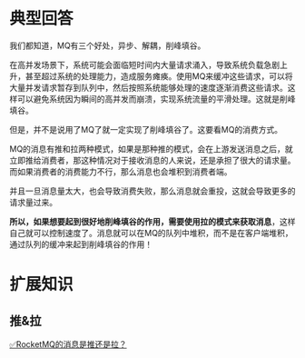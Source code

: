 # 典型回答

我们都知道，MQ有三个好处，异步、解耦，削峰填谷。

在高并发场景下，系统可能会面临短时间内大量请求涌入，导致系统负载急剧上升，甚至超过系统的处理能力，造成服务瘫痪。使用MQ来缓冲这些请求，可以将大量并发请求暂存到队列中，然后按照系统能够处理的速度逐渐消费这些请求。这样可以避免系统因为瞬间的高并发而崩溃，实现系统流量的平滑处理。这就是削峰填谷。

但是，并不是说用了MQ了就一定实现了削峰填谷了。这要看MQ的消费方式。

MQ的消息有推和拉两种模式，如果是那种推的模式，会在上游发送消息之后，就立即推给消费者，那这种情况对于接收消息的人来说，还是承担了很大的请求量。而如果消费者的消费能力不行，那么消息也会堆积到消费者端。

并且一旦消息量太大，也会导致消费失败，那么消息就会重投，这就会导致更多的请求量过来。

**所以，如果想要起到很好地削峰填谷的作用，需要使用拉的模式来获取消息**，这样自己就可以控制速度了。消息就可以在MQ的队列中堆积，而不是在客户端堆积，通过队列的缓冲来起到削峰填谷的作用！

# 扩展知识

## 推&拉
[✅RocketMQ的消息是推还是拉？](https://www.yuque.com/hollis666/fo22bm/bzhy0q?view=doc_embed)


